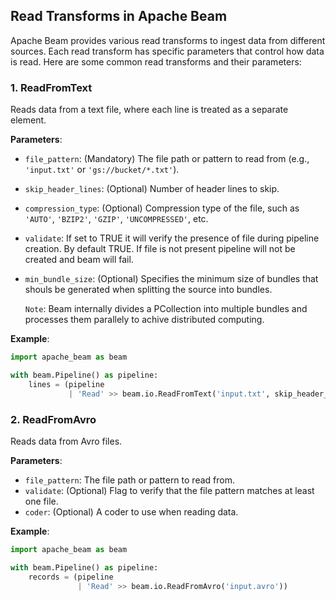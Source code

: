 ## Read Transforms in Apache Beam

Apache Beam provides various read transforms to ingest data from different sources. Each read transform has specific parameters that control how data is read. Here are some common read transforms and their parameters:

### 1. ReadFromText

Reads data from a text file, where each line is treated as a separate element.

**Parameters**:
- `file_pattern`: (Mandatory) The file path or pattern to read from (e.g., `'input.txt'` or `'gs://bucket/*.txt'`).
- `skip_header_lines`: (Optional) Number of header lines to skip.
- `compression_type`: (Optional) Compression type of the file, such as `'AUTO'`, `'BZIP2'`, `'GZIP'`, `'UNCOMPRESSED'`, etc.
- `validate`: If set to TRUE it will verify the presence of file during pipeline creation. By default TRUE. If file is not present pipeline will not be created and beam will fail.
- `min_bundle_size`: (Optional) Specifies the minimum size of bundles that shouls be generated when splitting the source into bundles.

  `Note`: Beam internally divides a PCollection into multiple bundles and processes them parallely to achive distributed computing.

**Example**:
```python
import apache_beam as beam

with beam.Pipeline() as pipeline:
    lines = (pipeline
             | 'Read' >> beam.io.ReadFromText('input.txt', skip_header_lines=1))
```

### 2. ReadFromAvro
Reads data from Avro files.

**Parameters**:

- `file_pattern`: The file path or pattern to read from.
- `validate`: (Optional) Flag to verify that the file pattern matches at least one file.
- `coder`: (Optional) A coder to use when reading data.

**Example**:
```python
import apache_beam as beam

with beam.Pipeline() as pipeline:
    records = (pipeline
               | 'Read' >> beam.io.ReadFromAvro('input.avro'))
```
